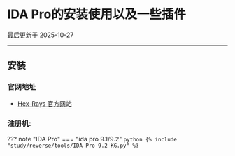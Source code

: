 # IDA Pro的安装使用以及一些插件

最后更新于 2025-10-27

---

## 安装

### 官网地址
- [Hex-Rays 官方网站](https://www.hex-rays.com/)

### 注册机:

??? note "IDA Pro"
    === "ida pro 9.1/9.2"
        ```python
        {% include "study/reverse/tools/IDA Pro 9.2 KG.py" %}
        ```
